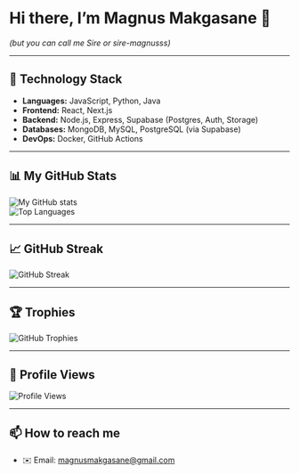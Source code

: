 # Hi there, I’m Magnus Makgasane 👋  
*(but you can call me Sire or sire-magnusss)*

---

## 🔭 Technology Stack
- **Languages:** JavaScript, Python, Java  
- **Frontend:** React, Next.js  
- **Backend:** Node.js, Express, Supabase (Postgres, Auth, Storage)
- **Databases:** MongoDB, MySQL,  PostgreSQL (via Supabase)
- **DevOps:** Docker, GitHub Actions

---

## 📊 My GitHub Stats
![My GitHub stats](https://github-readme-stats.vercel.app/api?username=sire-magnusss&show_icons=true&theme=radical)  
![Top Languages](https://github-readme-stats.vercel.app/api/top-langs/?username=sire-magnusss&layout=compact&theme=radical)

---

## 📈 GitHub Streak
![GitHub Streak](https://github-readme-streak-stats.herokuapp.com/?user=sire-magnusss&theme=dark&border_radius=4.0)

---

## 🏆 Trophies
![GitHub Trophies](https://github-profile-trophy.vercel.app/?username=sire-magnusss&theme=onedark)

---

## 👀 Profile Views
![Profile Views](https://komarev.com/ghpvc/?username=sire-magnusss&color=brightgreen)

---

## 📫 How to reach me
- ✉️ Email: magnusmakgasane@gmail.com  


